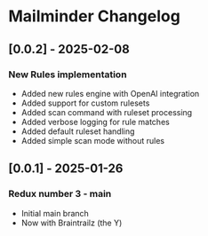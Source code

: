 # Mailminder Changelog

## [0.0.2] - 2025-02-08
### New Rules implementation
- Added new rules engine with OpenAI integration
- Added support for custom rulesets
- Added scan command with ruleset processing
- Added verbose logging for rule matches
- Added default ruleset handling
- Added simple scan mode without rules


## [0.0.1] - 2025-01-26
### Redux number 3 - main
- Initial main branch
- Now with Braintrailz (the Y)
